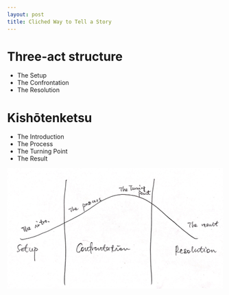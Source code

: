 ```yaml
---
layout: post
title: Cliched Way to Tell a Story
---
```


# Three-act structure
- The Setup
- The Confrontation
- The Resolution

# Kishōtenketsu
- The Introduction
- The Process
- The Turning Point
- The Result


![](curve.png)
